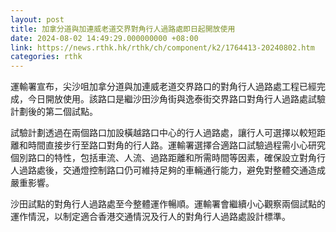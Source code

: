 ```yaml
---
layout: post
title: 加拿分道與加連威老道交界對角行人過路處即日起開放使用
date: 2024-08-02 14:49:29.000000000 +08:00
link: https://news.rthk.hk/rthk/ch/component/k2/1764413-20240802.htm
categories: rthk
---
```


運輸署宣布，尖沙咀加拿分道與加連威老道交界路口的對角行人過路處工程已經完成，今日開放使用。該路口是繼沙田沙角街與逸泰街交界路口對角行人過路處試驗計劃後的第二個試點。
 
試驗計劃透過在兩個路口加設橫越路口中心的行人過路處，讓行人可選擇以較短距離和時間直接步行至路口對角的行人路。運輸署選擇合適路口試驗過程需小心研究個別路口的特性，包括車流、人流、過路距離和所需時間等因素，確保設立對角行人過路處後，交通燈控制路口仍可維持足夠的車輛通行能力，避免對整體交通造成嚴重影響。
 
沙田試點的對角行人過路處至今整體運作暢順。運輸署會繼續小心觀察兩個試點的運作情況，以制定適合香港交通情況及行人的對角行人過路處設計標準。
